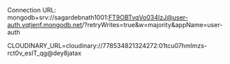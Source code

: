 Connection URL: mongodb+srv://sagardebnath1001:FT9OBTvqVo034IzJ@user-auth.vqtjenf.mongodb.net/?retryWrites=true&w=majority&appName=user-auth

CLOUDINARY_URL=cloudinary://778534821324272:01tcu07hmlmzs-rct0v_esIT_qg@dey8jatax